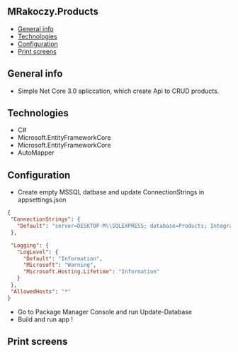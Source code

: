 ## MRakoczy.Products

* [General info](#general-info)
* [Technologies](#technologies)
* [Configuration](#configuration)
* [Print screens](#print-screens)

## General info

*  Simple Net Core 3.0 apliccation, which create Api to CRUD products.


## Technologies

* C#  
* Microsoft.EntityFrameworkCore
* Microsoft.EntityFrameworkCore
* AutoMapper


## Configuration


* Create empty MSSQL datbase and update ConnectionStrings in appsettings.json
  
 ```json
{
  "ConnectionStrings": {
    "Default": "server=DESKTOP-M\\SQLEXPRESS; database=Products; Integrated Security=SSPI"
  },

  "Logging": {
    "LogLevel": {
      "Default": "Information",
      "Microsoft": "Warning",
      "Microsoft.Hosting.Lifetime": "Information"
    }
  },
  "AllowedHosts": "*"
}
```

* Go to Package Manager Console and run Update-Database
* Build and run app !

## Print screens



 
